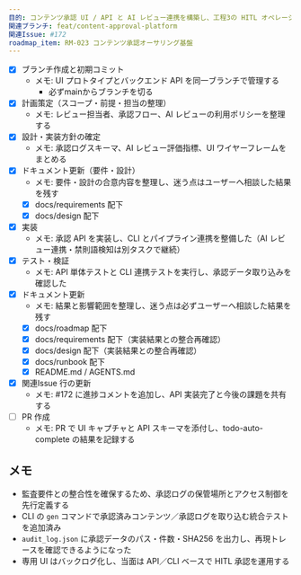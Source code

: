 ```yaml
---
目的: コンテンツ承認 UI / API と AI レビュー連携を構築し、工程3の HITL オペレーションを整備する
関連ブランチ: feat/content-approval-platform
関連Issue: #172
roadmap_item: RM-023 コンテンツ承認オーサリング基盤
---
```


- [x] ブランチ作成と初期コミット
  - メモ: UI プロトタイプとバックエンド API を同一ブランチで管理する
    - 必ずmainからブランチを切る
- [x] 計画策定（スコープ・前提・担当の整理）
  - メモ: レビュー担当者、承認フロー、AI レビューの利用ポリシーを整理する
- [x] 設計・実装方針の確定
  - メモ: 承認ログスキーマ、AI レビュー評価指標、UI ワイヤーフレームをまとめる
- [x] ドキュメント更新（要件・設計）
  - メモ: 要件・設計の合意内容を整理し、迷う点はユーザーへ相談した結果を残す
  - [x] docs/requirements 配下
  - [x] docs/design 配下
- [x] 実装
  - メモ: 承認 API を実装し、CLI とパイプライン連携を整備した（AI レビュー連携・禁則語検知は別タスクで継続）
- [x] テスト・検証
  - メモ: API 単体テストと CLI 連携テストを実行し、承認データ取り込みを確認した
- [x] ドキュメント更新
  - メモ: 結果と影響範囲を整理し、迷う点は必ずユーザーへ相談した結果を残す
  - [x] docs/roadmap 配下
  - [x] docs/requirements 配下（実装結果との整合再確認）
  - [x] docs/design 配下（実装結果との整合再確認）
  - [x] docs/runbook 配下
  - [x] README.md / AGENTS.md
- [x] 関連Issue 行の更新
  - メモ: #172 に進捗コメントを追加し、API 実装完了と今後の課題を共有する
- [ ] PR 作成
  - メモ: PR で UI キャプチャと API スキーマを添付し、todo-auto-complete の結果を記録する

## メモ
- 監査要件との整合性を確保するため、承認ログの保管場所とアクセス制御を先行定義する
- CLI の `gen` コマンドで承認済みコンテンツ／承認ログを取り込む統合テストを追加済み
- `audit_log.json` に承認データのパス・件数・SHA256 を出力し、再現トレースを確認できるようになった
- 専用 UI はバックログ化し、当面は API／CLI ベースで HITL 承認を運用する
